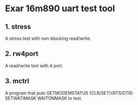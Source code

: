 Exar 16m890 uart test tool
=====================================

## 1. stress

A stress test with non-blocking read/write.

## 2. rw4port

A read/write test with 4 port.

## 3. mctrl

A program that puts GETMODEMSTATUS {CLR/SET}{RTS/DTR} SETWATIMASK WAITONMASK to test.
